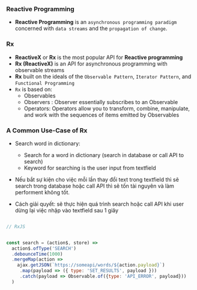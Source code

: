 
### Reactive Programming

* **Reactive Programming** is an `asynchronous programming paradigm` concerned with `data streams` and the `propagation of change`.

### Rx
* **ReactiveX** or **Rx** is the most popular API for **Reactive programming**
* **Rx (ReactiveX)** is an API for asynchronous programming with observable streams
* **Rx** built on the ideals of the `Observable Pattern`, `Iterator Pattern`, and `Functional Programming`
* `Rx` is based on:
  * Observables
  * Observers : Observer essentially subscribes to an Observable
  * Operators: Operators allow you to transform, combine, manipulate, and work with the sequences of items emitted by Observables

### A Common Use-Case of Rx

* Search word in dictionary:
  * Search for a word in dictionary (search in database or call API to search)
  * Keyword for searching is the user input from textfield
 
* Nếu bắt sự kiện cho việc mỗi lần thay đổi text trong textfield thì sẽ search trong database hoặc call API thì sẽ tốn tài nguyên và làm performent không tốt.

* Cách giải quyết: sẽ thực hiện quá trình search hoặc call API khi user dừng lại việc nhập vào textfield sau 1 giây


```js

// RxJS


const search = (action$, store) =>
  action$.ofType('SEARCH')
  .debounceTime(1000)
  .mergeMap(action =>
    ajax.getJSON(`https://someapi/words/${action.payload}`)
     .map(payload => ({ type: 'SET_RESULTS', payload }))
     .catch(payload => Observable.of({type: 'API_ERROR', payload}))
  )
```
